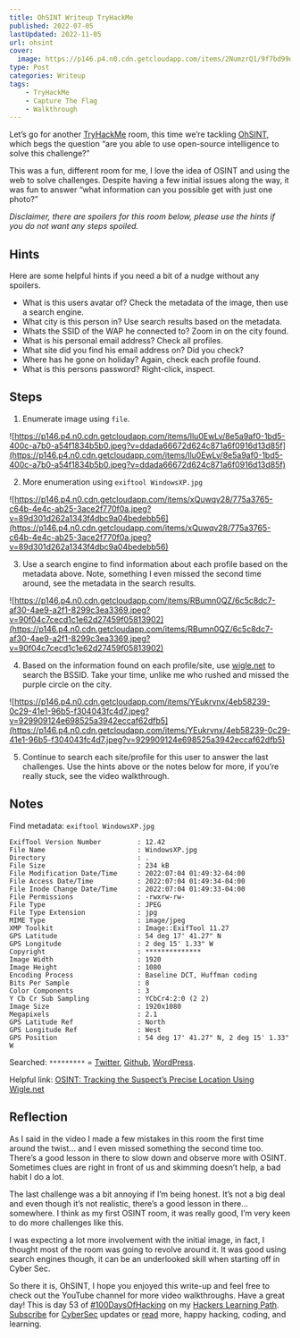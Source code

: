 ```yaml
---
title: OhSINT Writeup TryHackMe
published: 2022-07-05
lastUpdated: 2022-11-05
url: ohsint
cover:
  image: https://p146.p4.n0.cdn.getcloudapp.com/items/2NumzrQ1/9f7bd99d-6227-40ef-9519-8c21e9d72a6b.png?v=2b7ea1e3bcb951f6a3c7016a90e9105c
type: Post
categories: Writeup
tags:
    - TryHackMe
    - Capture The Flag
    - Walkthrough
---
```


Let’s go for another [TryHackMe](https://tryhackme.com/) room, this time we’re tackling [OhSINT](https://tryhackme.com/room/ohsint), which begs the question “are you able to use open-source intelligence to solve this challenge?”

This was a fun, different room for me, I love the idea of OSINT and using the web to solve challenges. Despite having a few initial issues along the way, it was fun to answer “what information can you possible get with just one photo?”

*Disclaimer, there are spoilers for this room below, please use the hints if you do not want any steps spoiled.*

<!-- <figure class="wp-block-embed is-type-video is-provider-youtube wp-block-embed-youtube wp-embed-aspect-16-9 wp-has-aspect-ratio"><div class="wp-block-embed__wrapper"><iframe allow="accelerometer; autoplay; clipboard-write; encrypted-media; gyroscope; picture-in-picture" allowfullscreen="" frameborder="0" height="450" loading="lazy" src="https://www.youtube.com/embed/fCAunCYeq64?feature=oembed" title="OhSINT walkthrough // TryHackMe Writeup // THM Guide" width="800"></iframe></div></figure><div id="hs-embed-container" style="position:relative;display:flex;width:100%;height:300px;"><div id="hs-embed-placeholder" style="position:absolute;top:0;bottom:0;left:0;right:0;margin:10px;overflow:auto;font-size: 14px !important">## [ \[sub\] OhSINT walkthrough // TryHackMe Writeup // THM Guide – powered by Happy Scribe](https://www.happyscribe.com/?utm_source=embed-player&utm_term=dce2f06b3712479fb91ce263125b40df "[sub] OhSINT walkthrough // TryHackMe Writeup // THM Guide was transcribed from audio to text using Happy Scribe") -->

<!-- </div><div class="hs-embed" data-hide_video="true" data-id="dce2f06b3712479fb91ce263125b40df" data-private_text="true"></div><script>
var js=document.createElement('script');js.type='text/javascript';js.async=true;js.src='https://embed.happyscribe.co/main.js';document.head.appendChild(js);
</script></div><style type="text/css"> ._h1s512 { white-space: nowrap; } </style> -->

## Hints

Here are some helpful hints if you need a bit of a nudge without any spoilers.

- What is this users avatar of? Check the metadata of the image, then use a search engine.
- What city is this person in? Use search results based on the metadata.
- Whats the SSID of the WAP he connected to? Zoom in on the city found.
- What is his personal email address? Check all profiles.
- What site did you find his email address on? Did you check?
- Where has he gone on holiday? Again, check each profile found.
- What is this persons password? Right-click, inspect.

## Steps

1. Enumerate image using `file`. 

![https://p146.p4.n0.cdn.getcloudapp.com/items/llu0EwLv/8e5a9af0-1bd5-400c-a7b0-a54f1834b5b0.jpeg?v=ddada66672d624c871a6f0916d13d85f](https://p146.p4.n0.cdn.getcloudapp.com/items/llu0EwLv/8e5a9af0-1bd5-400c-a7b0-a54f1834b5b0.jpeg?v=ddada66672d624c871a6f0916d13d85f)

2. More enumeration using `exiftool WindowsXP.jpg` 

![https://p146.p4.n0.cdn.getcloudapp.com/items/xQuwqv28/775a3765-c64b-4e4c-ab25-3ace2f770f0a.jpeg?v=89d301d262a1343f4dbc9a04bedebb56](https://p146.p4.n0.cdn.getcloudapp.com/items/xQuwqv28/775a3765-c64b-4e4c-ab25-3ace2f770f0a.jpeg?v=89d301d262a1343f4dbc9a04bedebb56)

3. Use a search engine to find information about each profile based on the metadata above. Note, something I even missed the second time around, see the metadata in the search results. 

![https://p146.p4.n0.cdn.getcloudapp.com/items/RBumn0QZ/6c5c8dc7-af30-4ae9-a2f1-8299c3ea3369.jpeg?v=90f04c7cecd1c1e62d27459f05813902](https://p146.p4.n0.cdn.getcloudapp.com/items/RBumn0QZ/6c5c8dc7-af30-4ae9-a2f1-8299c3ea3369.jpeg?v=90f04c7cecd1c1e62d27459f05813902)

4. Based on the information found on each profile/site, use [wigle.net](http://wigle.net) to search the BSSID. Take your time, unlike me who rushed and missed the purple circle on the city. 

![https://p146.p4.n0.cdn.getcloudapp.com/items/YEukrvnx/4eb58239-0c29-41e1-96b5-f304043fc4d7.jpeg?v=929909124e698525a3942eccaf62dfb5](https://p146.p4.n0.cdn.getcloudapp.com/items/YEukrvnx/4eb58239-0c29-41e1-96b5-f304043fc4d7.jpeg?v=929909124e698525a3942eccaf62dfb5)

5. Continue to search each site/profile for this user to answer the last challenges. Use the hints above or the notes below for more, if you’re really stuck, see the video walkthrough.

<!-- <div class="elementor elementor-5483" data-elementor-id="5483" data-elementor-type="section"><div class="elementor-section-wrap"> <section class="elementor-section elementor-top-section elementor-element elementor-element-32d8c94 elementor-section-boxed elementor-section-height-default elementor-section-height-default" data-element_type="section" data-id="32d8c94" data-particle-mobile-disabled="false" data-particle_enable="false" data-settings="{"ekit_has_onepagescroll_dot":"yes"}"><div class="elementor-container elementor-column-gap-default"><div class="elementor-row"><div class="elementor-column elementor-col-100 elementor-top-column elementor-element elementor-element-5e7c56e" data-element_type="column" data-id="5e7c56e"><div class="elementor-column-wrap elementor-element-populated"><div class="elementor-widget-wrap"> <section class="elementor-section elementor-inner-section elementor-element elementor-element-fc64076 elementor-section-boxed elementor-section-height-default elementor-section-height-default" data-element_type="section" data-id="fc64076" data-particle-mobile-disabled="false" data-particle_enable="false" data-settings="{"ekit_has_onepagescroll_dot":"yes"}"><div class="elementor-container elementor-column-gap-no"><div class="elementor-row"><div class="elementor-column elementor-col-100 elementor-inner-column elementor-element elementor-element-f7d6b37" data-element_type="column" data-id="f7d6b37"><div class="elementor-column-wrap elementor-element-populated"><div class="elementor-widget-wrap"><div class="elementor-element elementor-element-4c75247 elementor-widget elementor-widget-text-editor" data-element_type="widget" data-id="4c75247" data-settings="{"ekit_we_effect_on":"none"}" data-widget_type="text-editor.default"><div class="elementor-widget-container"><div class="elementor-text-editor elementor-clearfix">Recent Posts -->

 <!-- </div> </div> </div><div class="elementor-element elementor-element-322ad34 elementor-widget elementor-widget-elementskit-post-list" data-element_type="widget" data-id="322ad34" data-settings="{"ekit_we_effect_on":"none"}" data-widget_type="elementskit-post-list.default"><div class="elementor-widget-container"><div class="ekit-wid-con">- [ <span class="elementor-icon-list-icon">  </span><div class="ekit_post_list_content_wraper"> <span class="elementor-icon-list-text">How To Fix TryHackMe VPN Not Working | Troubleshooting OpenVPN</span> </div> ](https://mrash.co/how-to-fix-tryhackme-vpn-not-working-troubleshooting-openvpn/) -->
<!-- - [ <span class="elementor-icon-list-icon">  </span><div class="ekit_post_list_content_wraper"> <span class="elementor-icon-list-text">Crack The Hash TryHackMe Walkthrough</span> </div> ](https://mrash.co/crack-the-hash-tryhackme-walkthrough/)
- [ <span class="elementor-icon-list-icon">  </span><div class="ekit_post_list_content_wraper"> <span class="elementor-icon-list-text">100 Days Of Hacking</span> </div> ](https://mrash.co/100daysofhacking/)
  -->
 <!-- </div> </div> </div> </div> </div> </div> </div> </div> </section> <section class="elementor-section elementor-inner-section elementor-element elementor-element-d91d33b elementor-section-boxed elementor-section-height-default elementor-section-height-default" data-element_type="section" data-id="d91d33b" data-particle-mobile-disabled="false" data-particle_enable="false" data-settings="{"ekit_has_onepagescroll_dot":"yes"}"><div class="elementor-container elementor-column-gap-no"><div class="elementor-row"><div class="elementor-column elementor-col-100 elementor-inner-column elementor-element elementor-element-6dee180" data-element_type="column" data-id="6dee180"><div class="elementor-column-wrap elementor-element-populated"><div class="elementor-widget-wrap"><div class="elementor-element elementor-element-7acfc36 elementor-widget elementor-widget-text-editor" data-element_type="widget" data-id="7acfc36" data-settings="{"ekit_we_effect_on":"none"}" data-widget_type="text-editor.default"><div class="elementor-widget-container"><div class="elementor-text-editor elementor-clearfix">Popular Posts -->

 <!-- </div> </div> </div><div class="elementor-element elementor-element-7b9396d elementor-widget elementor-widget-elementskit-post-list" data-element_type="widget" data-id="7b9396d" data-settings="{"ekit_we_effect_on":"none"}" data-widget_type="elementskit-post-list.default"><div class="elementor-widget-container"><div class="ekit-wid-con">- [ <span class="elementor-icon-list-icon">  </span><div class="ekit_post_list_content_wraper"> <span class="elementor-icon-list-text">OneNote to Notion - Moving Apps</span> </div> ](https://mrash.co/onenote-to-notion-moving-apps/) -->
<!-- - [ <span class="elementor-icon-list-icon">  </span><div class="ekit_post_list_content_wraper"> <span class="elementor-icon-list-text">100 Days Of Hacking</span> </div> ](https://mrash.co/100daysofhacking/)
- [ <span class="elementor-icon-list-icon">  </span><div class="ekit_post_list_content_wraper"> <span class="elementor-icon-list-text">Hackers Learning Path</span> </div> ](https://mrash.co/learning-path-for-beginner-hacker/)
  -->
 <!-- </div> </div> </div> </div> </div> </div> </div> </div> </section><div class="elementor-element elementor-element-2763e2a elementor-widget elementor-widget-text-editor" data-element_type="widget" data-id="2763e2a" data-settings="{"ekit_we_effect_on":"none"}" data-widget_type="text-editor.default"><div class="elementor-widget-container"><div class="elementor-text-editor elementor-clearfix">\*Shamless self-promotion, I know. -->
 
## Notes

Find metadata: `exiftool WindowsXP.jpg`

```text
ExifTool Version Number         : 12.42
File Name                       : WindowsXP.jpg
Directory                       : .
File Size                       : 234 kB
File Modification Date/Time     : 2022:07:04 01:49:32-04:00
File Access Date/Time           : 2022:07:04 01:49:34-04:00
File Inode Change Date/Time     : 2022:07:04 01:49:33-04:00
File Permissions                : -rwxrw-rw-
File Type                       : JPEG
File Type Extension             : jpg
MIME Type                       : image/jpeg
XMP Toolkit                     : Image::ExifTool 11.27
GPS Latitude                    : 54 deg 17' 41.27" N
GPS Longitude                   : 2 deg 15' 1.33" W
Copyright                       : **************
Image Width                     : 1920
Image Height                    : 1080
Encoding Process                : Baseline DCT, Huffman coding
Bits Per Sample                 : 8
Color Components                : 3
Y Cb Cr Sub Sampling            : YCbCr4:2:0 (2 2)
Image Size                      : 1920x1080
Megapixels                      : 2.1
GPS Latitude Ref                : North
GPS Longitude Ref               : West
GPS Position                    : 54 deg 17' 41.27" N, 2 deg 15' 1.33" W
```

Searched: `*********` = [Twitter](https://twitter.com/owoodflint), [Github](https://github.com/OWoodfl1nt/people_finder), [WordPress](https://oliverwoodflint.wordpress.com/author/owoodflint/).

Helpful link: [OSINT: Tracking the Suspect’s Precise Location Using Wigle.net](https://www.hackers-arise.com/post/osint-tracking-the-suspect-s-precise-location-using-wigle-net)

## Reflection

As I said in the video I made a few mistakes in this room the first time around the twist… and I even missed something the second time too. There’s a good lesson in there to slow down and observe more with OSINT. Sometimes clues are right in front of us and skimming doesn’t help, a bad habit I do a lot.

The last challenge was a bit annoying if I’m being honest. It’s not a big deal and even though it’s not realistic, there’s a good lesson in there… somewhere. I think as my first OSINT room, it was really good, I’m very keen to do more challenges like this.

I was expecting a lot more involvement with the initial image, in fact, I thought most of the room was going to revolve around it. It was good using search engines though, it can be an underlooked skill when starting off in Cyber Sec.

So there it is, OhSINT, I hope you enjoyed this write-up and feel free to check out the YouTube channel for more video walkthroughs. Have a great day! This is day 53 of [\#100DaysOfHacking](https://mrashleyball.com/100daysofhacking/) on my [Hackers Learning Path](https://mrashleyball.com/learning-path-for-beginner-hacker/). [Subscribe](https://go.mrash.co/newsletter) for [CyberSec](https://mrashleyball.com/starting-out-in-cyber-security/) updates or [read](https://mrashleyball.com/blog) more, happy hacking, coding, and learning.